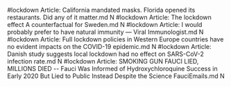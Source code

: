 #lockdown
Article: California mandated masks. Florida opened its restaurants. Did any of it matter.md N
#lockdown
Article: The lockdown effect A counterfactual for Sweden.md N
#lockdown
Article: I would probably prefer to have natural immunity — Viral Immunologist.md N
#lockdown
Article: Full lockdown policies in Western Europe countries have no evident impacts on the COVID-19 epidemic.md N
#lockdown
Article: Danish study suggests local lockdown had no effect on SARS-CoV-2 infection rate.md N
#lockdown
Article: SMOKING GUN FAUCI LIED, MILLIONS DIED -- Fauci Was Informed of Hydroxychloroquine Success in Early 2020 But Lied to Public Instead Despite the Science FauciEmails.md N
